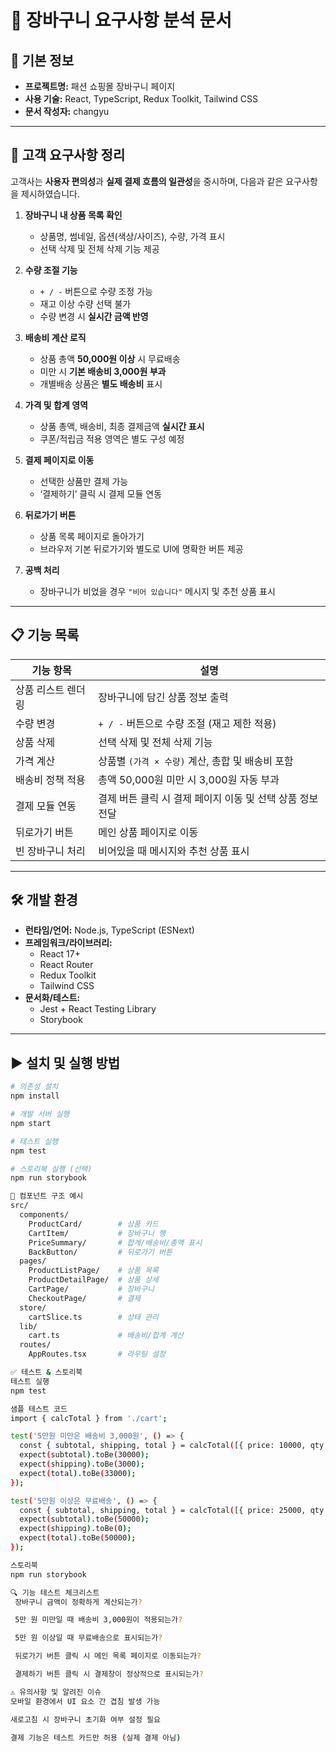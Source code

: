 # 🛒 장바구니 요구사항 분석 문서

## 📌 기본 정보

- **프로젝트명:** 패션 쇼핑몰 장바구니 페이지  
- **사용 기술:** React, TypeScript, Redux Toolkit, Tailwind CSS  
- **문서 작성자:** changyu

---

## 📝 고객 요구사항 정리

고객사는 **사용자 편의성**과 **실제 결제 흐름의 일관성**을 중시하며, 다음과 같은 요구사항을 제시하였습니다.

1. **장바구니 내 상품 목록 확인**  
   - 상품명, 썸네일, 옵션(색상/사이즈), 수량, 가격 표시  
   - 선택 삭제 및 전체 삭제 기능 제공  

2. **수량 조절 기능**  
   - `+ / -` 버튼으로 수량 조정 가능  
   - 재고 이상 수량 선택 불가  
   - 수량 변경 시 **실시간 금액 반영**  

3. **배송비 계산 로직**  
   - 상품 총액 **50,000원 이상** 시 무료배송  
   - 미만 시 **기본 배송비 3,000원 부과**  
   - 개별배송 상품은 **별도 배송비** 표시  

4. **가격 및 합계 영역**  
   - 상품 총액, 배송비, 최종 결제금액 **실시간 표시**  
   - 쿠폰/적립금 적용 영역은 별도 구성 예정  

5. **결제 페이지로 이동**  
   - 선택한 상품만 결제 가능  
   - ‘결제하기’ 클릭 시 결제 모듈 연동  

6. **뒤로가기 버튼**  
   - 상품 목록 페이지로 돌아가기  
   - 브라우저 기본 뒤로가기와 별도로 UI에 명확한 버튼 제공  

7. **공백 처리**  
   - 장바구니가 비었을 경우 `"비어 있습니다"` 메시지 및 추천 상품 표시  

---

## 📋 기능 목록

| 기능 항목              | 설명 |
|-----------------------|------|
| 상품 리스트 렌더링     | 장바구니에 담긴 상품 정보 출력 |
| 수량 변경              | `+ / -` 버튼으로 수량 조절 (재고 제한 적용) |
| 상품 삭제              | 선택 삭제 및 전체 삭제 기능 |
| 가격 계산              | 상품별 `(가격 × 수량)` 계산, 총합 및 배송비 포함 |
| 배송비 정책 적용       | 총액 50,000원 미만 시 3,000원 자동 부과 |
| 결제 모듈 연동         | 결제 버튼 클릭 시 결제 페이지 이동 및 선택 상품 정보 전달 |
| 뒤로가기 버튼          | 메인 상품 페이지로 이동 |
| 빈 장바구니 처리        | 비어있을 때 메시지와 추천 상품 표시 |

---

## 🛠 개발 환경

- **런타임/언어:** Node.js, TypeScript (ESNext)  
- **프레임워크/라이브러리:**  
  - React 17+  
  - React Router  
  - Redux Toolkit  
  - Tailwind CSS  
- **문서화/테스트:**  
  - Jest + React Testing Library  
  - Storybook  

---

## ▶️ 설치 및 실행 방법

```bash
# 의존성 설치
npm install

# 개발 서버 실행
npm start

# 테스트 실행
npm test

# 스토리북 실행 (선택)
npm run storybook

🧱 컴포넌트 구조 예시
src/
  components/
    ProductCard/        # 상품 카드
    CartItem/           # 장바구니 행
    PriceSummary/       # 합계/배송비/총액 표시
    BackButton/         # 뒤로가기 버튼
  pages/
    ProductListPage/    # 상품 목록
    ProductDetailPage/  # 상품 상세
    CartPage/           # 장바구니
    CheckoutPage/       # 결제
  store/
    cartSlice.ts        # 상태 관리
  lib/
    cart.ts             # 배송비/합계 계산
  routes/
    AppRoutes.tsx       # 라우팅 설정

✅ 테스트 & 스토리북
테스트 실행
npm test

샘플 테스트 코드
import { calcTotal } from './cart';

test('5만원 미만은 배송비 3,000원', () => {
  const { subtotal, shipping, total } = calcTotal([{ price: 10000, qty: 3 }]);
  expect(subtotal).toBe(30000);
  expect(shipping).toBe(3000);
  expect(total).toBe(33000);
});

test('5만원 이상은 무료배송', () => {
  const { subtotal, shipping, total } = calcTotal([{ price: 25000, qty: 2 }]);
  expect(subtotal).toBe(50000);
  expect(shipping).toBe(0);
  expect(total).toBe(50000);
});

스토리북
npm run storybook

🔍 기능 테스트 체크리스트
 장바구니 금액이 정확하게 계산되는가?

 5만 원 미만일 때 배송비 3,000원이 적용되는가?

 5만 원 이상일 때 무료배송으로 표시되는가?

 뒤로가기 버튼 클릭 시 메인 목록 페이지로 이동되는가?

 결제하기 버튼 클릭 시 결제창이 정상적으로 표시되는가?

⚠️ 유의사항 및 알려진 이슈
모바일 환경에서 UI 요소 간 겹침 발생 가능

새로고침 시 장바구니 초기화 여부 설정 필요

결제 기능은 테스트 카드만 허용 (실제 결제 아님)
